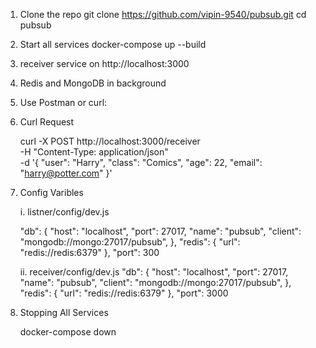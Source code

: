 1. Clone the repo
   git clone https://github.com/vipin-9540/pubsub.git
   cd pubsub

2. Start all services
   docker-compose up --build

3. receiver service on http://localhost:3000

4. Redis and MongoDB in background

5. Use Postman or curl:

6. Curl Request

   curl -X POST http://localhost:3000/receiver \
    -H "Content-Type: application/json" \
    -d '{
   "user": "Harry",
   "class": "Comics",
   "age": 22,
   "email": "harry@potter.com"
   }'

7. Config Varibles

   i. listner/config/dev.js

   "db": {
   "host": "localhost",
   "port": 27017,
   "name": "pubsub",
   "client": "mongodb://mongo:27017/pubsub",
   },
   "redis": {
   "url": "redis://redis:6379"
   },
   "port": 300

   ii. receiver/config/dev.js
   "db": {
   "host": "localhost",
   "port": 27017,
   "name": "pubsub",
   "client": "mongodb://mongo:27017/pubsub",
   },
   "redis": {
   "url": "redis://redis:6379"
   },
   "port": 3000

8. Stopping All Services

   docker-compose down
